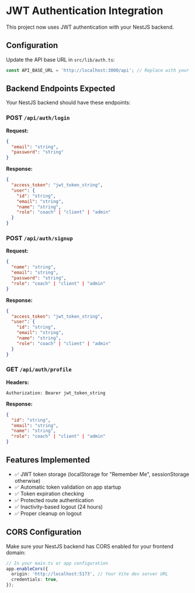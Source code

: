 # JWT Authentication Integration

This project now uses JWT authentication with your NestJS backend.

## Configuration

Update the API base URL in `src/lib/auth.ts`:
```typescript
const API_BASE_URL = 'http://localhost:3000/api'; // Replace with your backend URL
```

## Backend Endpoints Expected

Your NestJS backend should have these endpoints:

### POST `/api/auth/login`
**Request:**
```json
{
  "email": "string",
  "password": "string"
}
```

**Response:**
```json
{
  "access_token": "jwt_token_string",
  "user": {
    "id": "string",
    "email": "string", 
    "name": "string",
    "role": "coach" | "client" | "admin"
  }
}
```

### POST `/api/auth/signup`
**Request:**
```json
{
  "name": "string",
  "email": "string",
  "password": "string",
  "role": "coach" | "client" | "admin"
}
```

**Response:**
```json
{
  "access_token": "jwt_token_string",
  "user": {
    "id": "string",
    "email": "string",
    "name": "string", 
    "role": "coach" | "client" | "admin"
  }
}
```

### GET `/api/auth/profile`
**Headers:**
```
Authorization: Bearer jwt_token_string
```

**Response:**
```json
{
  "id": "string",
  "email": "string",
  "name": "string",
  "role": "coach" | "client" | "admin"
}
```

## Features Implemented

- ✅ JWT token storage (localStorage for "Remember Me", sessionStorage otherwise)
- ✅ Automatic token validation on app startup
- ✅ Token expiration checking
- ✅ Protected route authentication
- ✅ Inactivity-based logout (24 hours)
- ✅ Proper cleanup on logout

## CORS Configuration

Make sure your NestJS backend has CORS enabled for your frontend domain:

```typescript
// In your main.ts or app configuration
app.enableCors({
  origin: 'http://localhost:5173', // Your Vite dev server URL
  credentials: true,
});
```